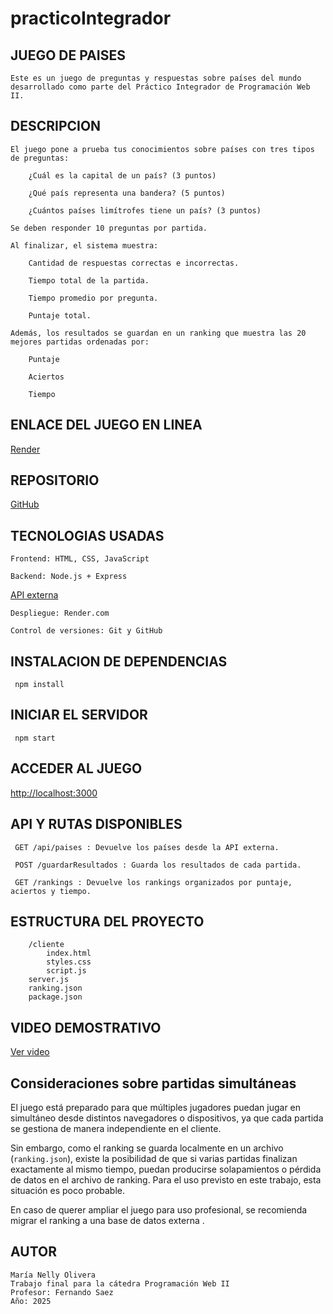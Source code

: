 # practicoIntegrador

## JUEGO DE PAISES

    Este es un juego de preguntas y respuestas sobre países del mundo desarrollado como parte del Práctico Integrador de Programación Web II.
## DESCRIPCION

    El juego pone a prueba tus conocimientos sobre países con tres tipos de preguntas:

        ¿Cuál es la capital de un país? (3 puntos)

        ¿Qué país representa una bandera? (5 puntos)

        ¿Cuántos países limítrofes tiene un país? (3 puntos)

    Se deben responder 10 preguntas por partida.

    Al finalizar, el sistema muestra:

        Cantidad de respuestas correctas e incorrectas.

        Tiempo total de la partida.

        Tiempo promedio por pregunta.

        Puntaje total.

    Además, los resultados se guardan en un ranking que muestra las 20 mejores partidas ordenadas por:

        Puntaje

        Aciertos

        Tiempo

## ENLACE DEL JUEGO EN LINEA

 [Render](https://practicointegrador-1.onrender.com/)    
    
## REPOSITORIO
     
 [GitHub](https://github.com/Maryolivera/practicoIntegrador.git)

## TECNOLOGIAS USADAS

    Frontend: HTML, CSS, JavaScript

    Backend: Node.js + Express

   [API externa](https://restcountries.com/)

    Despliegue: Render.com

    Control de versiones: Git y GitHub

## INSTALACION DE DEPENDENCIAS

     npm install

## INICIAR EL SERVIDOR

     npm start

## ACCEDER AL JUEGO

   [http://localhost:3000](http://localhost:3000)

## API Y RUTAS DISPONIBLES

     GET /api/paises : Devuelve los países desde la API externa.

     POST /guardarResultados : Guarda los resultados de cada partida.

     GET /rankings : Devuelve los rankings organizados por puntaje, aciertos y tiempo.

## ESTRUCTURA DEL PROYECTO

        /cliente
            index.html
            styles.css
            script.js
        server.js
        ranking.json
        package.json

## VIDEO DEMOSTRATIVO

   [Ver video](https://youtu.be/F0xuAE1spWY)

   
## Consideraciones sobre partidas simultáneas

El juego está preparado para que múltiples jugadores puedan jugar en simultáneo desde distintos navegadores o dispositivos, ya que cada partida se gestiona de manera independiente en el cliente.

Sin embargo, como el ranking se guarda localmente en un archivo (`ranking.json`), existe la posibilidad de que si varias partidas finalizan exactamente al mismo tiempo, puedan producirse solapamientos o pérdida de datos en el archivo de ranking. Para el uso previsto en este trabajo, esta situación es poco probable.

En caso de querer ampliar el juego para uso  profesional, se recomienda migrar el ranking a una base de datos externa .


## AUTOR

    María Nelly Olivera
    Trabajo final para la cátedra Programación Web II
    Profesor: Fernando Saez
    Año: 2025

